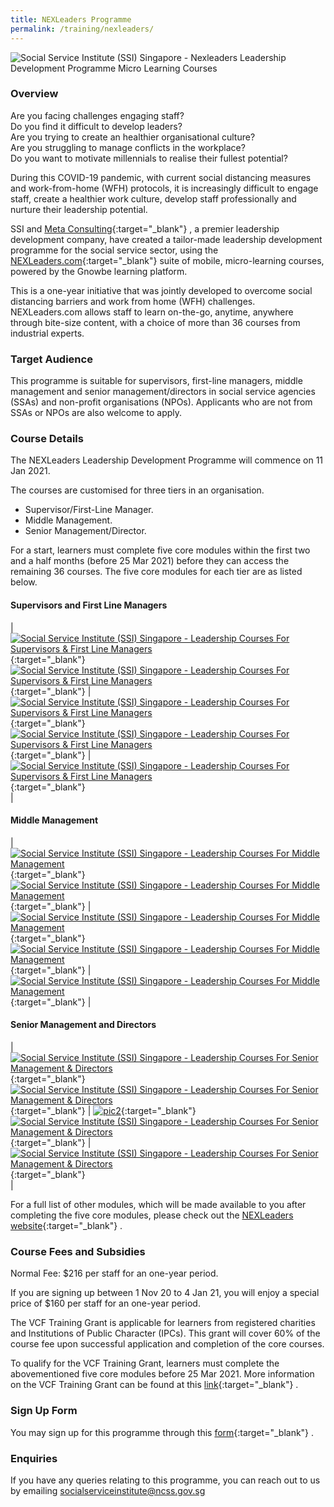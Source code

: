 ```yaml
---
title: NEXLeaders Programme
permalink: /training/nexleaders/
---
```

![Social Service Institute (SSI) Singapore - Nexleaders Leadership Development Programme Micro Learning Courses](/images/training/nexleaders_Ssi_header.png)

### Overview   
Are you facing challenges engaging staff?   
Do you find it difficult to develop leaders?   
Are you trying to create an healthier organisational culture?   
Are you struggling to manage conflicts in the workplace?   
Do you want to motivate millennials to realise their fullest potential?   

During this COVID-19 pandemic, with current social distancing measures and work-from-home (WFH) protocols, it is increasingly difficult to engage staff, create a healthier work culture, develop staff professionally and nurture their leadership potential.   

SSI and [Meta Consulting](https://meta.com.sg/){:target="_blank"} , a premier leadership development company, have created a tailor-made leadership development programme for the social service sector, using the [NEXLeaders.com](https://nexleaders.com/){:target="_blank"}    suite of mobile, micro-learning courses, powered by the Gnowbe learning platform.

This is a one-year initiative that was jointly developed to overcome social distancing barriers and work from home (WFH) challenges. NEXLeaders.com allows staff to learn on-the-go, anytime, anywhere through bite-size content, with a choice of more than 36 courses from industrial experts.   

### Target Audience
This programme is suitable for supervisors, first-line managers, middle management and senior management/directors in social service agencies (SSAs) and non-profit organisations (NPOs). Applicants who are not from SSAs or NPOs are also welcome to apply.  

### Course Details
The NEXLeaders Leadership Development Programme will commence on 11 Jan 2021.  

The courses are customised for three tiers in an organisation.
-   Supervisor/First-Line Manager.
-   Middle Management.
-   Senior Management/Director.

For a start, learners must complete five core modules within the first two and a half months (before 25 Mar 2021) before they can access the remaining 36 courses. The five core modules for each tier are as listed below.

#### Supervisors and First Line Managers

| [![Social Service Institute (SSI) Singapore - Leadership Courses For Supervisors & First Line Managers](/images/training/engaging-the-disengaged_1.png)](http://nexleaders.com/engaging-the-disengaged/){:target="_blank"}  <br> [![Social Service Institute (SSI) Singapore - Leadership Courses For Supervisors & First Line Managers](/images/training/understanding-self-leadership_1.png)](http://nexleaders.com/self-leadership/){:target="_blank"}  | [![Social Service Institute (SSI) Singapore - Leadership Courses For Supervisors & First Line Managers](/images/training/why-do-asians-avoid-conflict_3.jpg)](http://nexleaders.com/why-do-asians-avoid-conflict/){:target="_blank"}  <br> [![Social Service Institute (SSI) Singapore - Leadership Courses For Supervisors & First Line Managers](/images/training/7-up-to-personal-effectiveness_1.jpg)](http://nexleaders.com/7ups-to-personal-effectiveness/){:target="_blank"}  |[![Social Service Institute (SSI) Singapore - Leadership Courses For Supervisors & First Line Managers](/images/training/unleasingthe%20greatness_1.png)](http://nexleaders.com/unleashing-greatness-in-you/){:target="_blank"}  <br> |

#### Middle Management

| [![Social Service Institute (SSI) Singapore - Leadership Courses For Middle Management](/images/training/leading-change-in-an-uncertain-world_2.jpg)](http://nexleaders.com/leading-change-in-an-uncertain-world/){:target="_blank"}  <br> [![Social Service Institute (SSI) Singapore - Leadership Courses For Middle Management](/images/training/top-5-reasons-why-leaders-fail_1.jpg)](http://nexleaders.com/top-5-reasons-why-leaders-fail/){:target="_blank"} | [![Social Service Institute (SSI) Singapore - Leadership Courses For Middle Management](/images/training/5-great-insights-in-conflict-management_.jpg)](https://nexleaders.com/5-great-insights-in-conflict-management/){:target="_blank"}  <br> [![Social Service Institute (SSI) Singapore - Leadership Courses For Middle Management](/images/training/developing-resilience-for-life_2.jpg)](http://nexleaders.com/developing-resilience-for-life-sumo/){:target="_blank"} |[![Social Service Institute (SSI) Singapore - Leadership Courses For Middle Management](/images/training/coaching-for-peak-performance_2.jpg)](http://nexleaders.com/coaching-for-peak-performance/){:target="_blank"}  |
  

#### Senior Management and Directors


| [![Social Service Institute (SSI) Singapore - Leadership Courses For Senior Management & Directors](/images/training/leadership-in-crisis-management(1)_1.jpg)](http://nexleaders.com/leadership-in-crisis-management/){:target="_blank"}  <br> [![Social Service Institute (SSI) Singapore - Leadership Courses For Senior Management & Directors](/images/training/am-i-a-toxic-leader_1.jpg)](http://nexleaders.com/am-i-a-toxic-leader/){:target="_blank"}  | [![pic2](/images/training/how-to-lead-high-performing-teams_1.jpg)](http://nexleaders.com/how-to-lead-high-performing-teams/){:target="_blank"}  <br> [![Social Service Institute (SSI) Singapore - Leadership Courses For Senior Management & Directors](/images/training/emotion%2C-personality-self-esteem-appreciating-the-brain-in-leadership_1.jpg)](http://nexleaders.com/emotion-personality-self-esteem/){:target="_blank"}  |[![Social Service Institute (SSI) Singapore - Leadership Courses For Senior Management & Directors](/images/training/understanding-millennials(1)_1.png)](http://nexleaders.com/understanding-millennials/){:target="_blank"}  <br> |   

For a full list of other modules, which will be made available to you after completing the five core modules, please check out the  [NEXLeaders website](http://nexleaders.com/){:target="_blank"}   .


### Course Fees and Subsidies   
Normal Fee: $216 per staff for an one-year period.  

If you are signing up between 1 Nov 20 to 4 Jan 21, you will enjoy a special price of $160 per staff for an one-year period.   

The VCF Training Grant is applicable for learners from registered charities and Institutions of Public Character (IPCs). This grant will cover 60% of the course fee upon successful application and completion of the core courses.   

To qualify for the VCF Training Grant, learners must complete the abovementioned five core modules before 25 Mar 2021. More information on the VCF Training Grant can be found at this [link](http://www.charities.gov.sg/Grants/VWOs-Charities-Capabilities-Fund/Pages/VCF%20Training%20Grant.aspx){:target="_blank"}   .

### Sign Up Form   

You may sign up for this programme through this  [form](http://form.gov.sg/#!/5f1a94dc6c82b2001198fea6){:target="_blank"}   .

### Enquiries   

If you have any queries relating to this programme, you can reach out to us by emailing <socialserviceinstitute@ncss.gov.sg>


